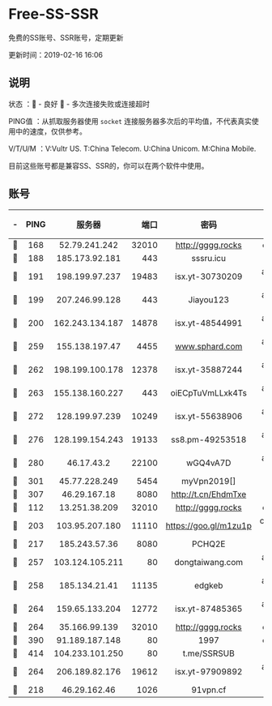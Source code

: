 # Free-SS-SSR

免费的SS账号、SSR账号，定期更新

更新时间：2019-02-16 16:06

## 说明

状态     ：🙂 - 良好 🙁 - 多次连接失败或连接超时

PING值   ：从抓取服务器使用 `socket` 连接服务器多次后的平均值，不代表真实使用中的速度，仅供参考。

V/T/U/M  ：V:Vultr US. T:China Telecom. U:China Unicom. M:China Mobile.

目前这些账号都是兼容SS、SSR的，你可以在两个软件中使用。

## 账号

|-|PING|服务器|端口|密码|加密方式|区域|V/T/U/M|
|:----:|:----:|:-----:|-----:|:----:|:----:|:----:|:----:|
|🙂|168|52.79.241.242|32010|http://gggg.rocks|chacha20|KR|9↑/9↑/9↑/9↑|
|🙂|188|185.173.92.181|443|sssru.icu|rc4-md5|RU|9↑/10↑/10↑/10↑|
|🙂|191|198.199.97.237|19483|isx.yt-30730209|aes-256-cfb|US|9↑/9↑/9↑/9↑|
|🙂|199|207.246.99.128|443|Jiayou123|aes-256-cfb|US|2↓/10↑/10↑/10↑|
|🙂|200|162.243.134.187|14878|isx.yt-48544991|aes-256-cfb|US|9↑/9↑/9↑/9↑|
|🙂|259|155.138.197.47|4455|www.sphard.com|aes-256-cfb|US|8↓/9↑/10↑/9↑|
|🙂|262|198.199.100.178|12378|isx.yt-35887244|aes-256-cfb|US|9↑/9↑/9↑/9↑|
|🙂|263|155.138.160.227|443|oiECpTuVmLLxk4Ts|aes-256-cfb|US|2↑/10↑/10↑/10↑|
|🙂|272|128.199.97.239|10249|isx.yt-55638906|aes-256-cfb|SG|8↑/8↑/8↑/8↑|
|🙂|276|128.199.154.243|19133|ss8.pm-49253518|aes-256-cfb|SG|10↑/10↑/9↓/10↑|
|🙂|280|46.17.43.2|22100|wGQ4vA7D|aes-256-gcm|RU|3↓/10↑/10↑/10↑|
|🙂|301|45.77.228.249|5454|myVpn2019[]|rc4-md5|GB|10↑/10↑/10↑/10↑|
|🙂|307|46.29.167.18|8080|http://t.cn/EhdmTxe|rc4-md5|RU|10↑/10↑/10↑/10↑|
|🙂|112|13.251.38.209|32010|http://gggg.rocks|chacha20|SG|9↑/9↑/6↓/9↓|
|🙂|203|103.95.207.180|11110|https://goo.gl/m1zu1p|chacha20-ietf|US|6↑/8↑/8↑/8↑|
|🙂|217|185.243.57.36|8080|PCHQ2E|rc4-md5|US|9↑/8↑/10↑/9↑|
|🙂|257|103.124.105.211|80|dongtaiwang.com|aes-256-cfb|US|10↑/10↑/10↑/10↑|
|🙂|258|185.134.21.41|11135|edgkeb|aes-256-cfb|GB|10↑/10↑/10↑/10↑|
|🙂|264|159.65.133.204|12772|isx.yt-87485365|aes-256-cfb|SG|9↑/9↑/9↑/9↑|
|🙂|264|35.166.99.139|32010|http://gggg.rocks|chacha20|US|8↑/8↑/9↓/10↑|
|🙂|390|91.189.187.148|80|1997|chacha20|US|10↑/10↑/10↑/9↓|
|🙂|414|104.233.101.250|80|t.me/SSRSUB|rc4-md5|CA|10↑/10↑/10↑/10↑|
|🙂|264|206.189.82.176|19612|isx.yt-97909892|aes-256-cfb|SG|8↑/8↑/8↑/8↑|
|🙁|218|46.29.162.46|1026|91vpn.cf|rc4-md5|RU|9↑/9↑/10↑/10↑|
